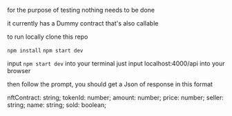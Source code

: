 for the purpose of testing nothing needs to be done

it currently has a Dummy contract that's also callable

to run locally clone this repo

`npm install`
`npm start dev`

input `npm start dev` into your terminal 
just input localhost:4000/api into your browser

then follow the prompt, you should get a Json of response in this format 

nftContract: string; 
  tokenId: number; 
  amount: number; 
  price: number; 
  seller: string;
  name: string;
  sold: boolean;

